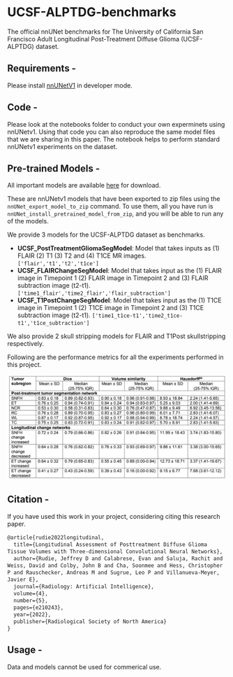 # UCSF-ALPTDG-benchmarks
The official nnUNet benchmarks for The University of California San Francisco Adult Longitudinal Post-Treatment Diffuse Glioma (UCSF-ALPTDG) dataset.


## Requirements - 

Please install [nnUNetV1](https://github.com/MIC-DKFZ/nnUNet/tree/nnunetv1) in developer mode.

## Code - 

Please look at the notebooks folder to conduct your own experminets using nnUNetv1. Using that code you can also reproduce the same model files that we are sharing in this paper. The notebook helps to perform standard nnUNetv1 experiments on the dataset.

## Pre-trained Models -

All important models are available [here](https://drive.google.com/file/d/1oAjm4FPG8gSkjRl1cRD8zDtPhd0_x8JT/) for download. 

These are nnUNetv1 models that have been exported to zip files using the `nnUNet_export_model_to_zip` command. To use them, all you have run is `nnUNet_install_pretrained_model_from_zip`, and you will be able to run any of the models. 

We provide 3 models for the UCSF-ALPTDG dataset as benchmarks.
- **UCSF_PostTreatmentGliomaSegModel**: Model that takes inputs as (1) FLAIR (2) T1 (3) T2 and (4) T1CE MR images. `['flair','t1','t2','t1ce']`
- **UCSF_FLAIRChangeSegModel**: Model that takes input as the (1) FLAIR image in Timepoint 1 (2) FLAIR image in Timepoint 2 and (3) FLAIR subtraction image (t2-t1). `['time1_flair','time2_flair','flair_subtraction']`
- **UCSF_T1PostChangeSegModel**: Model that takes input as the (1) T1CE image in Timepoint 1 (2) T1CE image in Timepoint 2 and (3) T1CE subtraction image (t2-t1). `['time1_t1ce-t1','time2_t1ce-t1','t1ce_subtraction']`

We also provide 2 skull stripping models for FLAIR and T1Post skullstripping respectively. 

Following are the performance metrics for all the experiments performed in this project. 

![Performance Metrics for nnUNet Segmentation Models](extras/benchmarks_performance.png)

## Citation - 

If you have used this work in your project, considering citing this research paper. 

```
@article{rudie2022longitudinal,
  title={Longitudinal Assessment of Posttreatment Diffuse Glioma Tissue Volumes with Three-dimensional Convolutional Neural Networks},
  author={Rudie, Jeffrey D and Calabrese, Evan and Saluja, Rachit and Weiss, David and Colby, John B and Cha, Soonmee and Hess, Christopher P and Rauschecker, Andreas M and Sugrue, Leo P and Villanueva-Meyer, Javier E},
  journal={Radiology: Artificial Intelligence},
  volume={4},
  number={5},
  pages={e210243},
  year={2022},
  publisher={Radiological Society of North America}
}

```

## Usage - 

Data and models cannot be used for commerical use. 

